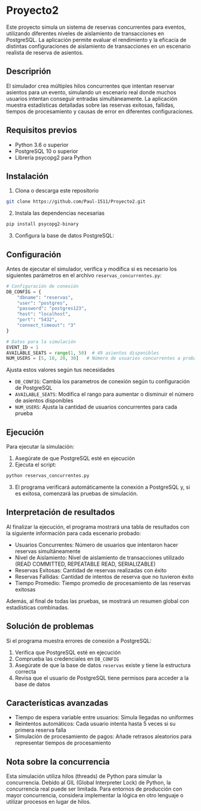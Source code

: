 # Proyecto2


Este proyecto simula un sistema de reservas concurrentes para eventos, utilizando diferentes niveles de aislamiento de transacciones en PostgreSQL. La aplicación permite evaluar el rendimiento y la eficacia de distintas configuraciones de aislamiento de transacciones en un escenario realista de reserva de asientos.

## Descriprión 
El simulador crea múltiples hilos concurrentes que intentan reservar asientos para un evento, simulando un escenario real donde muchos usuarios intentan conseguir entradas simultáneamente. La aplicación muestra estadísticas detalladas sobre las reservas exitosas, fallidas, tiempos de procesamiento y causas de error en diferentes configuraciones.

## Requisitos previos

- Python 3.6 o superior
- PostgreSQL 10 o superior
- Librería psycopg2 para Python

## Instalación

1. Clona o descarga este repositorio
``` bash
git clone https://github.com/Paul-1511/Proyecto2.git
```

2. Instala las dependencias necesarias
``` bash
pip install psycopg2-binary
```

3. Configura la base de datos PostgreSQL:


## Configuración
Antes de ejecutar el simulador, verifica y modifica si es necesario los siguientes parámetros en el archivo `reservas_concurrentes.py`:

```python
# Configuración de conexión
DB_CONFIG = {
    "dbname": "reservas",
    "user": "postgres",
    "password": "postgres123",
    "host": "localhost",
    "port": "5432",
    "connect_timeout": "3"
}

# Datos para la simulación
EVENT_ID = 1
AVAILABLE_SEATS = range(1, 50)  # 49 asientos disponibles
NUM_USERS = [5, 10, 20, 30]   # Número de usuarios concurrentes a probar
```

Ajusta estos valores según tus necesidades
- `DB_CONFIG`: Cambia los parametros de conexión según tu configuración de PostgreSQL
- `AVAILABLE_SEATS`: Modifica el rango para aumentar o disminuir el número de asientos disponibles
- `NUM_USERS`: Ajusta la cantidad de usuarios concurrentes para cada prueba

## Ejecución
Para ejecutar la simulación:
1. Asegúrate de que PostgreSQL esté en ejecución
2. Ejecuta el script:
``` bash
python reservas_concurrentes.py
```
3. El programa verificará automáticamente la conexión a PostgreSQL y, si es exitosa, comenzará las pruebas de simulación.

## Interpretación de resultados
Al finalizar la ejecución, el programa mostrará una tabla de resultados con la siguiente información para cada escenario probado:

- Usuarios Concurrentes: Número de usuarios que intentaron hacer reservas simultáneamente
- Nivel de Aislamiento: Nivel de aislamiento de transacciones utilizado (READ COMMITTED, REPEATABLE READ, SERIALIZABLE)
- Reservas Exitosas: Cantidad de reservas realizadas con éxito
- Reservas Fallidas: Cantidad de intentos de reserva que no tuvieron éxito
- Tiempo Promedio: Tiempo promedio de procesamiento de las reservas exitosas

Además, al final de todas las pruebas, se mostrará un resumen global con estadísticas combinadas.

## Solución de problemas
Si el programa muestra errores de conexión a PostgreSQL:

1. Verifica que PostgreSQL esté en ejecución
2. Comprueba las credenciales en `DB_CONFIG`
3. Asegúrate de que la base de datos `reservas` existe y tiene la estructura correcta
4. Revisa que el usuario de PostgreSQL tiene permisos para acceder a la base de datos

## Características avanzadas

- Tiempo de espera variable entre usuarios: Simula llegadas no uniformes
- Reintentos automáticos: Cada usuario intenta hasta 5 veces si su primera reserva falla
- Simulación de procesamiento de pagos: Añade retrasos aleatorios para representar tiempos de procesamiento

## Nota sobre la concurrencia
Esta simulación utiliza hilos (threads) de Python para simular la concurrencia. Debido al GIL (Global Interpreter Lock) de Python, la concurrencia real puede ser limitada. Para entornos de producción con mayor concurrencia, considera implementar la lógica en otro lenguaje o utilizar procesos en lugar de hilos.







